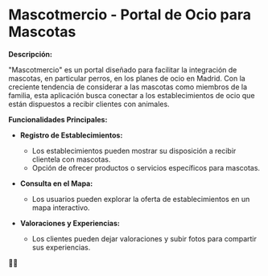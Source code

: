 # Mascotmercio - Portal de Ocio para Mascotas

**Descripción:**

"Mascotmercio" es un portal diseñado para facilitar la integración de mascotas, en particular perros, en los planes de ocio en Madrid. Con la creciente tendencia de considerar a las mascotas como miembros de la familia, esta aplicación busca conectar a los establecimientos de ocio que están dispuestos a recibir clientes con animales.

**Funcionalidades Principales:**

- **Registro de Establecimientos:**
  - Los establecimientos pueden mostrar su disposición a recibir clientela con mascotas.
  - Opción de ofrecer productos o servicios específicos para mascotas.

- **Consulta en el Mapa:**
  - Los usuarios pueden explorar la oferta de establecimientos en un mapa interactivo.

- **Valoraciones y Experiencias:**
  - Los clientes pueden dejar valoraciones y subir fotos para compartir sus experiencias.

🐾✨
